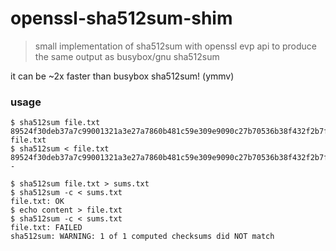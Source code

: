 # openssl-sha512sum-shim

> small implementation of sha512sum with openssl evp api to produce the same output as busybox/gnu sha512sum 

it can be ~2x faster than busybox sha512sum! (ymmv)

### usage

```console
$ sha512sum file.txt
89524f30deb37a7c99001321a3e27a7860b481c59e309e9090c27b70536b38f432f2b7f89b2978f16a909d9773cc863344fa385f8aeaf5f8d35fa42aedd066ee  file.txt
$ sha512sum < file.txt
89524f30deb37a7c99001321a3e27a7860b481c59e309e9090c27b70536b38f432f2b7f89b2978f16a909d9773cc863344fa385f8aeaf5f8d35fa42aedd066ee  -
```
```console
$ sha512sum file.txt > sums.txt
$ sha512sum -c < sums.txt
file.txt: OK
$ echo content > file.txt
$ sha512sum -c < sums.txt
file.txt: FAILED
sha512sum: WARNING: 1 of 1 computed checksums did NOT match
```
